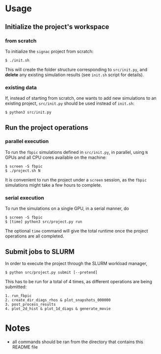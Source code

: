 # Usage

## Initialize the project's workspace

### from scratch

To initialize the `signac` project from scratch:

```console
$ ./init.sh
```

This will create the folder structure corresponding to `src/init.py`, and
**delete** any existing simulation results (see `init.sh` script for details).

### existing data

If, instead of starting from scratch, one wants to add new simulations to an
existing project, `src/init.py` should be used instead of `init.sh`:

```console
$ python3 src/init.py
```

## Run the project operations

### parallel execution

To run the `fbpic` simulations defined in `src/init.py`, in parallel, using `N`
GPUs and all CPU cores available on the machine:

```console
$ screen -S fbpic
$ ./project.sh N
```

It is convenient to run the project under a `screen` session, as the `fbpic`
simulations might take a few hours to complete.

### serial execution

To run the simulations on a single GPU, in a serial manner, do

```console
$ screen -S fbpic
$ [time] python3 src/project.py run
```

The optional `time` command will give the total runtime once the project
operations are all completed.

## Submit jobs to SLURM

In order to execute the project through the SLURM workload manager, 

```console
$ python src/project.py submit [--pretend]
```

This has to be run for a total of 4 times, as different operations are being submitted:

```console
1. run_fbpic
2. create_dir_diags_rhos & plot_snapshots_000000
3. post_process_results
4. plot_2d_hist & plot_1d_diags & generate_movie
```

# Notes

- all commands should be ran from the directory that contains this README file
